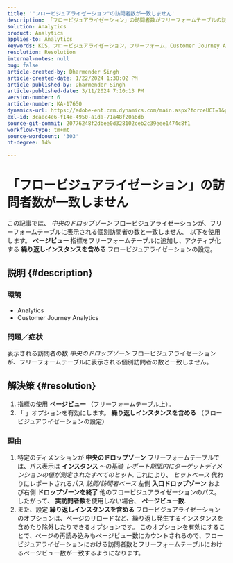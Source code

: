 ```yaml
---
title: '"フロービジュアライゼーション"の訪問者数が一致しません'
description: 「フロービジュアライゼーション」の訪問者数がフリーフォームテーブルの訪問者数と一致しない問題を修正する方法について説明します。 指標ページビュー機能を使用します。
solution: Analytics
product: Analytics
applies-to: Analytics
keywords: KCS，フロービジュアライゼーション，フリーフォーム，Customer Journey Analytics，一致，訪問者
resolution: Resolution
internal-notes: null
bug: false
article-created-by: Dharmender Singh
article-created-date: 1/22/2024 1:38:02 PM
article-published-by: Dharmender Singh
article-published-date: 3/11/2024 7:10:13 PM
version-number: 6
article-number: KA-17650
dynamics-url: https://adobe-ent.crm.dynamics.com/main.aspx?forceUCI=1&pagetype=entityrecord&etn=knowledgearticle&id=60433671-2bb9-ee11-a569-6045bd006149
exl-id: 3caec4e6-f14e-4950-a1da-71a48f20a6db
source-git-commit: 20776248f2dbee0d328102ceb2c39eee1474c8f1
workflow-type: tm+mt
source-wordcount: '303'
ht-degree: 14%

---
```


# 「フロービジュアライゼーション」の訪問者数が一致しません


この記事では、 *中央のドロップゾーン* フロービジュアライゼーションが、フリーフォームテーブルに表示される個別訪問者の数と一致しません。 以下を使用します。 <b>ページビュー </b>指標をフリーフォームテーブルに追加し、アクティブ化する <b>繰り返しインスタンスを含める</b> フロービジュアライゼーションの設定。

## 説明 {#description}


### <b>環境</b>

- Analytics
- Customer Journey Analytics




### <b>問題／症状</b>

表示される訪問者の数 *中央のドロップゾーン* フロービジュアライゼーションが、フリーフォームテーブルに表示される個別訪問者の数と一致しません。


## 解決策 {#resolution}


1. 指標の使用 <b>ページビュー </b>（フリーフォームテーブル上）。
2. 「 」オプションを有効にします。 <b>繰り返しインスタンスを含める</b> （フロービジュアライゼーションの設定）


### 理由

1. 特定のディメンションが <b>中央のドロップゾーン</b> フリーフォームテーブルでは、パス表示は <b>インスタンス</b> ～の基礎 *レポート期間内にターゲットディメンションの値が測定されたすべてのヒット*. これにより、 *ヒットベース* 代わりにレポートされるパス *訪問/訪問者ベース* 左側 <b>入口ドロップゾーン</b> および右側 <b>ドロップゾーンを終了</b> 他のフロービジュアライゼーションのパス。 したがって、 <b>実訪問者数</b>を使用しない場合、 <b>ページビュー数</b>.
2. また、設定 <b>繰り返しインスタンスを含める</b> フロービジュアライゼーションのオプションは、ページのリロードなど、繰り返し発生するインスタンスを含めたり除外したりできるオプションです。 このオプションを有効にすることで、ページの再読み込みもページビュー数にカウントされるので、フロービジュアライゼーションにおける訪問者数とフリーフォームテーブルにおけるページビュー数が一致するようになります。

